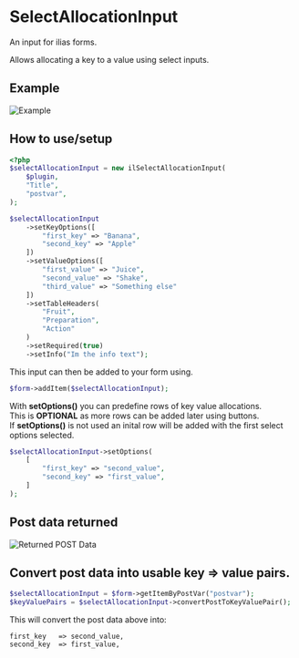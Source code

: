 # SelectAllocationInput

An input for ilias forms.

Allows allocating a key to a value using select inputs.

## Example

![Example](https://i.imgur.com/jAYC7WT.png)

## How to use/setup

````php
<?php
$selectAllocationInput = new ilSelectAllocationInput(
    $plugin,
    "Title",
    "postvar",
);

$selectAllocationInput
    ->setKeyOptions([
        "first_key" => "Banana", 
        "second_key" => "Apple"
    ])
    ->setValueOptions([
        "first_value" => "Juice",
        "second_value" => "Shake",
        "third_value" => "Something else"
    ])
    ->setTableHeaders(
        "Fruit",
        "Preparation",
        "Action"
    )
    ->setRequired(true)
    ->setInfo("Im the info text");
````

This input can then be added to your form using.

````php
$form->addItem($selectAllocationInput);
````

With **setOptions()** you can predefine rows of key value allocations.  
This is **OPTIONAL** as more rows can be added later using buttons.  
If **setOptions()** is not used an inital row will be added with the first select options selected.

````php
$selectAllocationInput->setOptions(
    [
        "first_key" => "second_value",
        "second_key" => "first_value",
    ]
);
````

## Post data returned

![Returned POST Data](https://i.imgur.com/Zby2xpy.png)

## Convert post data into usable key => value pairs.

````php
$selectAllocationInput = $form->getItemByPostVar("postvar");
$keyValuePairs = $selectAllocationInput->convertPostToKeyValuePair();
````

This will convert the post data above into:

````
first_key   => second_value,
second_key  => first_value,